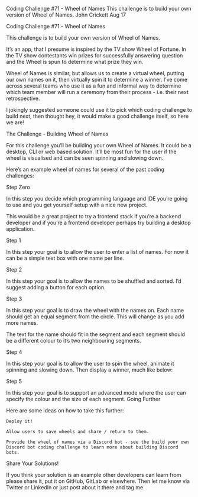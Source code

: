 Coding Challenge #71 - Wheel of Names
This challenge is to build your own version of Wheel of Names.
John Crickett
Aug 17

Coding Challenge #71 - Wheel of Names

This challenge is to build your own version of Wheel of Names.

It’s an app, that I presume is inspired by the TV show Wheel of Fortune. In the TV show contestants win prizes for successfully answering question and the Wheel is spun to determine what prize they win.

Wheel of Names is similar, but allows us to create a virtual wheel, putting our own names on it, then virtually spin it to determine a winner. I’ve come across several teams who use it as a fun and informal way to determine which team member will run a ceremony from their process - i.e. their next retrospective.

I jokingly suggested someone could use it to pick which coding challenge to build next, then thought hey, it would make a good challenge itself, so here we are!

The Challenge - Building Wheel of Names

For this challenge you’ll be building your own Wheel of Names. It could be a desktop, CLI or web based solution. It’ll be most fun for the user if the wheel is visualised and can be seen spinning and slowing down.

Here’s an example wheel of names for several of the past coding challenges:

Step Zero

In this step you decide which programming language and IDE you’re going to use and you get yourself setup with a nice new project.

This would be a great project to try a frontend stack if you’re a backend developer and if you’re a frontend developer perhaps try building a desktop application.

Step 1

In this step your goal is to allow the user to enter a list of names. For now it can be a simple text box with one name per line.

Step 2

In this step your goal is to allow the names to be shuffled and sorted. I’d suggest adding a button for each option.

Step 3

In this step your goal is to draw the wheel with the names on. Each name should get an equal segment from the circle. This will change as you add more names.

The text for the name should fit in the segment and each segment should be a different colour to it’s two neighbouring segments.

Step 4

In this step your goal is to allow the user to spin the wheel, animate it spinning and slowing down. Then display a winner, much like below:

Step 5

In this step your goal is to support an advanced mode where the user can specify the colour and the size of each segment.
Going Further

Here are some ideas on how to take this further:

    Deploy it!

    Allow users to save wheels and share / return to them.

    Provide the wheel of names via a Discord bot - see the build your own Discord bot coding challenge to learn more about building Discord bots.

Share Your Solutions!

If you think your solution is an example other developers can learn from please share it, put it on GitHub, GitLab or elsewhere. Then let me know via Twitter or LinkedIn or just post about it there and tag me.